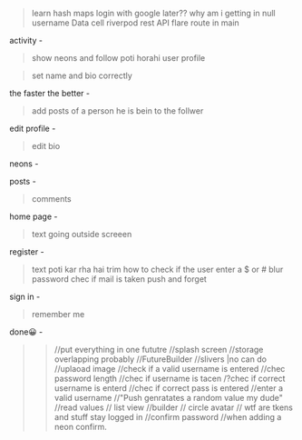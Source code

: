 > learn hash maps
> login with google later??
> why am i getting in null username
> Data cell
> riverpod
> rest API
> flare
> route in main

activity -

> show neons and follow
> poti horahi
> user profile

> set name and bio correctly

the faster the better -

> add posts of a person he is bein to the follwer

edit profile -

> edit bio

neons -

posts -

> comments

home page -

> text going outside screeen

register -

> text poti kar rha hai
> trim
> how to check if the user enter a $ or #
> blur password
> chec if mail is taken
> push and forget

sign in -

> remember me

done😀 -

> > //put everything in one fututre
> > //splash screen
> > //storage overlapping probably
> > //FutureBuilder
> > //slivers |no can do
> > //uplaoad image
> > //check if a valid username is entered
> > //chec password length
> > //chec if username is tacen
> > /?chec if correct username is enterd
> > //chec if correct pass is entered
> > //enter a valid username
> > //"Push genratates a random value my dude"
> > //read values
> > // list view
> > //builder
> > // circle avatar
> > // wtf are tkens and stuff
> > stay logged in
> > //confirm password
> > //when adding a neon confirm.

